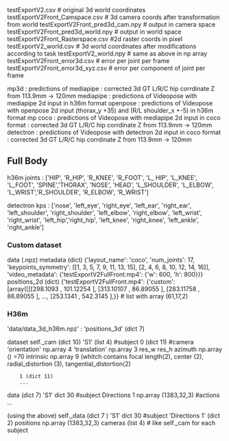 testExportV2.csv  # original 3d world coordinates
testExportV2Front_Camspace.csv # 3d camera coords after transformation from world
testExportV2Front_pred3d_cam.npy # output in camera space
testExportV2Front_pred3d_world.npy  # output in world space
testExportV2Front_Rasterspace.csv #2d raster coords in pixel
testExportV2_world.csv  # 3d world coordinates after modifications according to task
testExportV2_world.npy # same as above in np array
testExportV2Front_error3d.csv  # error per joint per frame
testExportV2Front_error3d_xyz.csv  # error per component of joint per frame


mp3d : predictions of mediapipe
		: corrected 3d GT L/R/C hip corrdinate Z from 113.9mm -> 120mm
mediapipe : predictions of Videopose with mediapipe 2d input in h36m format
openpose : predictions of Videopose with openpose  2d input (thorax_y +35) and  (R/L shoulder_x +-5) in h36m format
mp coco : predictions of Videopose with mediapipe 2d input in coco format
		: corrected 3d GT L/R/C hip corrdinate Z from 113.9mm -> 120mm
detectron : predictions of Videopose with detectron 2d input in coco format
		: corrected 3d GT L/R/C hip corrdinate Z from 113.9mm -> 120mm


## Full Body ##

h36m joints : ['HIP', 'R_HIP', 'R_KNEE', 'R_FOOT', 'L_ HIP', 'L_KNEE', 'L_FOOT', 'SPINE','THORAX',
 'NOSE', 'HEAD', 'L_SHOULDER', 'L_ELBOW', 'L_WRIST','R_SHOULDER', 'R_ELBOW', 'R_WRIST']
 
detectron kps : ['nose', 'left_eye', 'right_eye', 'left_ear', 'right_ear', 'left_shoulder',
 'right_shoulder',   'left_elbow', 'right_elbow', 'left_wrist', 'right_wrist', 'left_hip','right_hip', 
 'left_knee', 'right_knee', 'left_ankle', 'right_ankle']


### Custom dataset  ###
data  (.npz)
	metadata (dict)
		{'layout_name': 'coco',
		'num_joints': 17,
		'keypoints_symmetry': [[1, 3, 5, 7, 9, 11, 13, 15],	[2, 4, 6, 8, 10, 12, 14, 16]],
		'video_metadata': {'testExportV2FullFront.mp4': {'w': 600, 'h': 800}}}
	positions_2d (dict)
		{'testExportV2FullFront.mp4':
			{'custom': [array([[[298.1093  , 101.12254 ],  [313.10107 ,  86.89055 ],    [283.11758 ,  86.89055 ],   ...,   [253.1341  , 542.3145  ],}} # list with array (61,17,2)
			
			
### H36m ###
'data/data_3d_h36m.npz' : 'positions_3d' (dict 7)

dataset
self._cam (dict 10)
	'S1' (list 4)  #subject
		0 (dict 11)  #camera
			'orientation' np.array 4
			'translation' np.array 3 
			res_w
			res_h
			azimuth np.array () =70
			intrinsic np.array 9 (whitch contains focal length(2), center (2), radial_distortion (3), tangential_distortion(2)
					
		1 (dict 11) 
		...



data (dict 7)
	'S1' dict 30  #subject
		Directions 1 np.array (1383,32,3) #actions
		...
		
(using the above)
self._data (dict 7 )
	'S1' dict 30  #subject
		'Directions 1' (dict 2)
			positions np.array (1383,32,3)
			cameras (list 4)   # like self._cam for each subject
		
	
	
